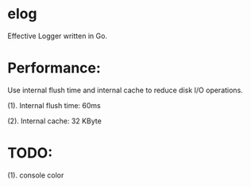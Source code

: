 # elog

Effective Logger written in Go.

# Performance:

Use internal flush time and internal cache to reduce disk I/O operations.

(1). Internal flush time: 60ms

(2). Internal cache: 32 KByte

# TODO:

(1). console color 
